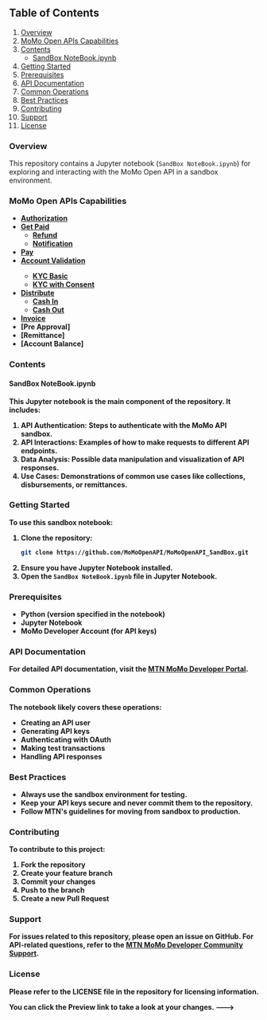 
## Table of Contents

1. [Overview](#overview)
2. [MoMo Open APIs Capabilities](#momo-open-apis-capabilities)
3. [Contents](#contents)
    - [SandBox NoteBook.ipynb](#sandbox-notebookipynb)
4. [Getting Started](#getting-started)
5. [Prerequisites](#prerequisites)
6. [API Documentation](#api-documentation)
7. [Common Operations](#common-operations)
8. [Best Practices](#best-practices)
9. [Contributing](#contributing)
10. [Support](#support)
11. [License](#license)

### Overview
This repository contains a Jupyter notebook (`SandBox NoteBook.ipynb`) for exploring and interacting with the MoMo Open API in a sandbox environment.

### MoMo Open APIs Capabilities
- [<b>Authorization</b>](https://github.com/MoMoOpenAPI/MoMoOpenAPI_SandBox/wiki#authorization)
- [<b>Get Paid</b>](https://github.com/MoMoOpenAPI/MoMoOpenAPI_SandBox/wiki/#get-paid)
  - [<b>Refund</b>](https://github.com/MoMoOpenAPI/MoMoOpenAPI_SandBox/wiki/#refund-of-a-successful-debit-partial-or-full)
  - [<b>Notification</b>](https://github.com/MoMoOpenAPI/MoMoOpenAPI_SandBox/wiki#notification-to-the-payer-after-a-successful-debit-request)
- [<b>Pay</b>](https://github.com/MoMoOpenAPI/MoMoOpenAPI_SandBox/wiki/#pay)
- [<b>Account Validation](https://github.com/MoMoOpenAPI/MoMoOpenAPI_SandBox/wiki/#fetch-customer-details-kyc)
  - [<b>KYC Basic</b>](https://github.com/MoMoOpenAPI/MoMoOpenAPI_SandBox/wiki/#get-basic-info-kyc-function)
  - [<b>KYC with Consent</b>](https://github.com/MoMoOpenAPI/MoMoOpenAPI_SandBox/wiki/#get-detailed-kyc-function-with-consent)
- [<b>Distribute</b>](https://github.com/MoMoOpenAPI/MoMoOpenAPI_SandBox/wiki/#distribute)
  - [<b>Cash In</b>](https://github.com/MoMoOpenAPI/MoMoOpenAPI_SandBox/wiki/#cashin-deposit-function)
  - [<b>Cash Out</b>](https://github.com/MoMoOpenAPI/MoMoOpenAPI_SandBox/wiki/#cashout-request-to-withdraw-function)
- [<b>Invoice</b>](https://github.com/MoMoOpenAPI/MoMoOpenAPI_SandBox/wiki/#invoice)
- [Pre Approval]
- [Remittance]
- [Account Balance]

### Contents

#### SandBox NoteBook.ipynb
This Jupyter notebook is the main component of the repository. It includes:
1. **API Authentication**: Steps to authenticate with the MoMo API sandbox.
2. **API Interactions**: Examples of how to make requests to different API endpoints.
3. **Data Analysis**: Possible data manipulation and visualization of API responses.
4. **Use Cases**: Demonstrations of common use cases like collections, disbursements, or remittances.

### Getting Started
To use this sandbox notebook:
1. Clone the repository:
   ```sh
   git clone https://github.com/MoMoOpenAPI/MoMoOpenAPI_SandBox.git
   ```
2. Ensure you have Jupyter Notebook installed.
3. Open the `SandBox NoteBook.ipynb` file in Jupyter Notebook.

### Prerequisites
- Python (version specified in the notebook)
- Jupyter Notebook
- MoMo Developer Account (for API keys)

### API Documentation
For detailed API documentation, visit the [MTN MoMo Developer Portal](https://momodeveloper.mtn.com/).

### Common Operations
The notebook likely covers these operations:
- Creating an API user
- Generating API keys
- Authenticating with OAuth
- Making test transactions
- Handling API responses

### Best Practices
- Always use the sandbox environment for testing.
- Keep your API keys secure and never commit them to the repository.
- Follow MTN's guidelines for moving from sandbox to production.

### Contributing
To contribute to this project:
1. Fork the repository
2. Create your feature branch
3. Commit your changes
4. Push to the branch
5. Create a new Pull Request

### Support
For issues related to this repository, please open an issue on GitHub.
For API-related questions, refer to the [MTN MoMo Developer Community Support](https://momodevelopercommunity.mtn.com/).

### License
Please refer to the LICENSE file in the repository for licensing information.


You can click the Preview link to take a look at your changes.
--->
